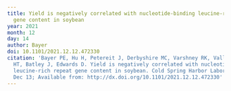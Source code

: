 ```yaml
---
title: Yield is negatively correlated with nucleotide-binding leucine-rich repeat
  gene content in soybean
year: 2021
month: 12
day: 14
author: Bayer
doi: 10.1101/2021.12.12.472330
citation: 'Bayer PE, Hu H, Petereit J, Derbyshire MC, Varshney RK, Valliyodan B, Nguyen
  HT, Batley J, Edwards D. Yield is negatively correlated with nucleotide-binding
  leucine-rich repeat gene content in soybean. Cold Spring Harbor Laboratory; 2021
  Dec 13; Available from: http://dx.doi.org/10.1101/2021.12.12.472330'
---
```


